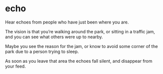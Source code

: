 # echo
Hear echoes from people who have just been where you are.

The vision is that you’re walking around the park, or sitting in a traffic jam, and you can see what others were up to nearby.

Maybe you see the reason for the jam, or know to avoid some corner of the park due to a person trying to sleep.

As soon as you leave that area the echoes fall silent, and disappear from your feed.